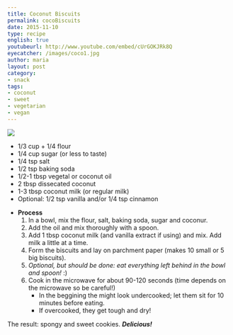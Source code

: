 ```yaml
---
title: Coconut Biscuits
permalink: cocoBiscuits
date: 2015-11-10
type: recipe
english: true
youtubeurl: http://www.youtube.com/embed/cUrGOKJRk8Q
eyecatcher: /images/coco1.jpg
author: maria
layout: post
category: 
- snack
tags: 
- coconut
- sweet
- vegetarian
- vegan
---
```

<img src="https://farm1.staticflickr.com/638/31326375340_8d5b13a377_o_d.jpg" />

<ul>
  <li>1/3 cup + 1/4 flour</li>
  <li>1/4 cup sugar (or less to taste)</li>
  <li>1/4 tsp salt</li>
  <li>1/2 tsp baking soda</li>
  <li>1/2-1 tbsp vegetal or coconut oil</li>
  <li>2 tbsp dissecated coconut</li>
  <li>1-3 tbsp coconut milk (or regular milk)</li>
  <li>Optional: 1/2 tsp vanilla and/or 1/4 tsp cinnamon</li>
</ul>

* **Process**
  1. In a bowl, mix the flour, salt, baking soda, sugar and coconur.
  2. Add the oil and mix thoroughly with a spoon.
  3. Add 1 tbsp coconut milk (and vanilla extract if using) and mix. Add milk a little at a time.
  4. Form the biscuits and lay on parchment paper (makes 10 small or 5 big biscuits).
  5. _Optional, but should be done: eat everything left behind in the bowl and spoon!_ :)
  6. Cook in the microwave for about 90-120 seconds (time depends on the microwave so be careful!)
     - In the beggining the might look undercooked; let them sit for 10 minutes before eating. 
     - If overcooked, they get tough and dry! 

The result: spongy and sweet cookies. _**Delicious!**_

